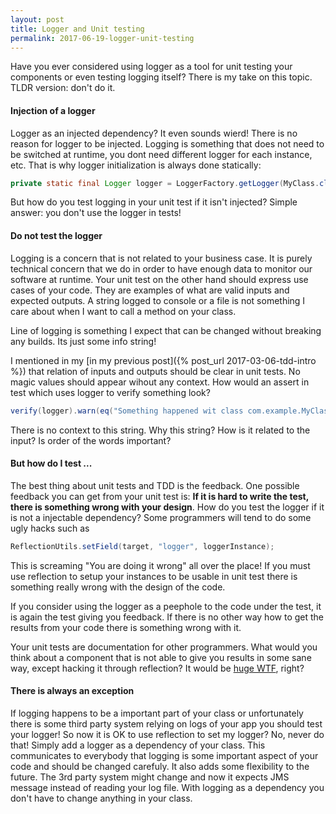 ```yaml
---
layout: post
title: Logger and Unit testing
permalink: 2017-06-19-logger-unit-testing
---
```

Have you ever considered using logger as a tool for unit testing your components or even testing logging itself? There is my take on this topic. TLDR version: don't do it.

#### Injection of a logger
Logger as an injected dependency? It even sounds wierd! There is no reason for logger to be injected. Logging is something that does not need to be switched at runtime, you dont need different logger for each instance, etc.
That is why logger initialization is always done statically:

```java
private static final Logger logger = LoggerFactory.getLogger(MyClass.class);
```
But how do you test logging in your unit test if it isn't injected? Simple answer: you don't use the logger in tests!

#### Do not test the logger
Logging is a concern that is not related to your business case. It is purely technical concern that we do in order to have enough data to monitor our software at runtime. Your unit test on the other hand should express use cases of your code. They are examples of what are valid inputs and expected outputs. A string logged to console or a file is not something I care about when I want to call a method on your class. 

Line of logging is something I expect that can be changed without breaking any builds. Its just some info string! 

I mentioned in my [in my previous post]({% post_url 2017-03-06-tdd-intro %}) that relation of inputs and outputs should be clear in unit tests. No magic values should appear wihout any context. How would an assert in test which uses logger to verify something look?

```java
verify(logger).warn(eq("Something happened wit class com.example.MyClass"));
```
There is no context to this string. Why this string? How is it related to the input? Is order of the words important? 


#### But how do I test ...
The best thing about unit tests and TDD is the feedback. One possible feedback you can get from your unit test is: **If it is hard to write the test, there is something wrong with your design**. How do you test the logger if it is not a injectable dependency? Some programmers will tend to do some ugly hacks such as

```java
ReflectionUtils.setField(target, "logger", loggerInstance);
```

This is screaming "You are doing it wrong" all over the place! If you must use reflection to setup your instances to be usable in unit test there is something really wrong with the design of the code. 

If you consider using the logger as a peephole to the code under the test, it is again the test giving you feedback. If there is no other way how to get the results from your code there is something wrong with it. 

Your unit tests are documentation for other programmers. What would you think about a component that is not able to give you results in some sane way, except hacking it through reflection? It would be [huge WTF](http://www.osnews.com/story/19266/WTFs_m), right? 

#### There is always an exception
If logging happens to be a important part of your class or unfortunately there is some third party system relying on logs of your app you should test your logger! So now it is OK to use reflection to set my logger? No, never do that! Simply add a logger as a dependency of your class. This communicates to everybody that logging is some important aspect of your code and should be changed carefuly. It also adds some flexibility to the future. The 3rd party system might change and now it expects JMS message instead of reading your log file. With logging as a dependency you don't have to change anything in your class.